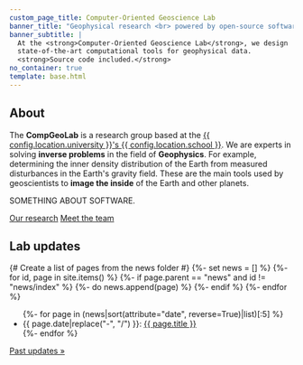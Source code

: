 ```yaml
---
custom_page_title: Computer-Oriented Geoscience Lab
banner_title: "Geophysical research <br> powered by open-source software"
banner_subtitle: |
  At the <strong>Computer-Oriented Geoscience Lab</strong>, we design
  state-of-the-art computational tools for geophysical data.
  <strong>Source code included.</strong>
no_container: true
template: base.html
---
```


<div class="container-fluid" style="background-color: var(--bs-gray-200);">
<div class="container page-section">

## About

The **CompGeoLab** is a research group based at the
[{{ config.location.university }}'s {{ config.location.school }}][uol].
We are experts in solving **inverse problems** in the field of **Geophysics**.
For example, determining the inner density distribution of the Earth from
measured disturbances in the Earth's gravity field.
These are the main tools used by geoscientists to **image the inside** of the
Earth and other planets.

SOMETHING ABOUT SOFTWARE.

<div class="mt-4">
<a class="btn clab-button mb-4 me-2" href="/research">Our research</a>
<a class="btn clab-button mb-4" href="/people">Meet the team</a>
</div>

</div>
</div>
<div class="container-fluid">
<div class="container page-section">

## Lab updates

{# Create a list of pages from the news folder #}
{%- set news = [] %}
{%- for id, page in site.items() %}
  {%- if page.parent == "news" and id != "news/index" %}
    {%- do news.append(page) %}
  {%- endif %}
{%- endfor %}

<ul class="mt-4">
{%- for page in (news|sort(attribute="date", reverse=True)|list)[:5] %}
<li class="mb-2">
<span class="text-muted f-6">{{ page.date|replace("-", "/") }}:</span>
<a href="/{{ page.path }}">{{ page.title }}</a>
</li>
{%- endfor %}
</ul>

[Past updates »](/news)

</div>
</div>

[uol]: https://www.liverpool.ac.uk/earth-ocean-and-ecological-sciences/
